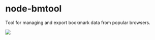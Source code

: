 # node-bmtool
Tool for managing and export bookmark data from popular browsers.

![](https://i.imgur.com/MktlUmM.png)